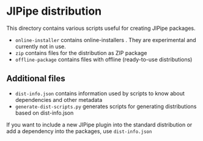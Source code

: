  # JIPipe distribution

 This directory contains various scripts useful for creating JIPipe packages.

 * `online-installer` contains online-installers . They are experimental and currently not in use.
 * `zip` contains files for the distribution as ZIP package
 * `offline-package` contains files with offline (ready-to-use distributions)

## Additional files

* `dist-info.json` contains information used by scripts to know about dependencies and other metadata
* `generate-dist-scripts.py` generates scripts for generating distributions based on dist-info.json

If you want to include a new JIPipe plugin into the standard distribution or add a dependency into the packages, use `dist-info.json`